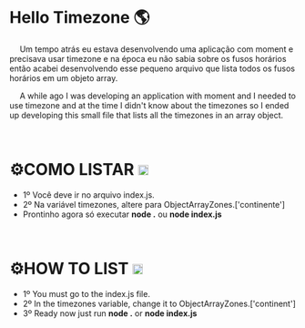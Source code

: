 # **Hello Timezone 🌎** #

<img src='https://raw.githubusercontent.com/pierrelapalu/icones-bandeiras-br-uf/master/dist/rounded/png-200/01-brasil-rounded.png' height="14em"/> Um tempo atrás eu estava desenvolvendo uma aplicação com moment e precisava usar timezone e na época eu não sabia sobre os fusos horários então acabei desenvolvendo esse pequeno arquivo que lista todos os fusos horários em um objeto array.


<img src='https://camo.githubusercontent.com/dcd659b663d435f59bf584fbb29afa630abbb82506ce99982a7a0a0255fe0ea7/68747470733a2f2f63646e6a732e636c6f7564666c6172652e636f6d2f616a61782f6c6962732f666c61672d69636f6e2d6373732f332e332e302f666c6167732f3478332f75732e737667' height="14em"> A while ago I was developing an application with moment and I needed to use timezone and at the time I didn't know about the timezones so I ended up developing this small file that lists all the timezones in an array object.

<br>

# **⚙️COMO LISTAR** <img src='https://raw.githubusercontent.com/pierrelapalu/icones-bandeiras-br-uf/master/dist/rounded/png-200/01-brasil-rounded.png' height="18em"/>

- 1º Você deve ir no arquivo index.js. 
- 2º Na variável timezones, altere para ObjectArrayZones.['continente'] 
- Prontinho agora só executar **node .** ou **node index.js** 

<br>

# **⚙️HOW TO LIST** <img src='https://camo.githubusercontent.com/dcd659b663d435f59bf584fbb29afa630abbb82506ce99982a7a0a0255fe0ea7/68747470733a2f2f63646e6a732e636c6f7564666c6172652e636f6d2f616a61782f6c6962732f666c61672d69636f6e2d6373732f332e332e302f666c6167732f3478332f75732e737667' height="18em"/>

- 1º You must go to the index.js file.
- 2º In the timezones variable, change it to ObjectArrayZones.['continent']
- 3º Ready now just run **node .** or **node index.js**
